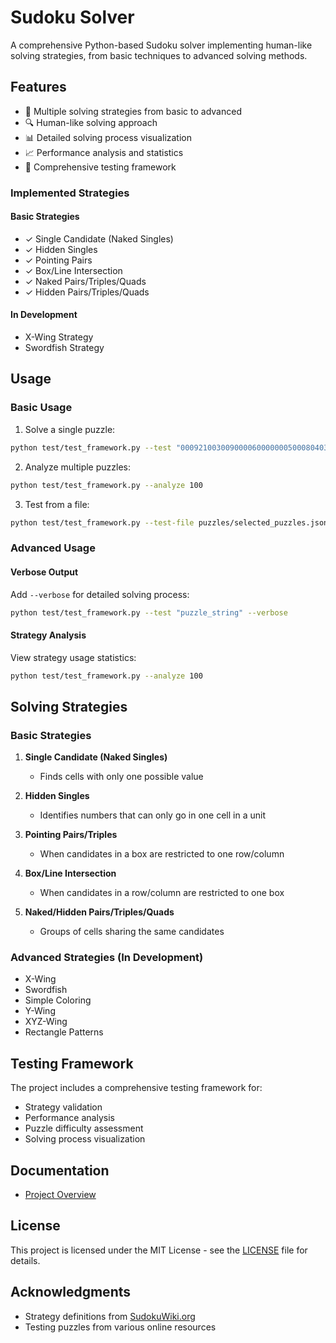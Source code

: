 # Sudoku Solver

A comprehensive Python-based Sudoku solver implementing human-like solving strategies, from basic techniques to advanced solving methods.

## Features

- 🧩 Multiple solving strategies from basic to advanced
- 🔍 Human-like solving approach
- 📊 Detailed solving process visualization
- 📈 Performance analysis and statistics
- 🧪 Comprehensive testing framework

### Implemented Strategies

#### Basic Strategies
- ✓ Single Candidate (Naked Singles)
- ✓ Hidden Singles
- ✓ Pointing Pairs
- ✓ Box/Line Intersection
- ✓ Naked Pairs/Triples/Quads
- ✓ Hidden Pairs/Triples/Quads

#### In Development
- X-Wing Strategy
- Swordfish Strategy

<!-- ## Installation

1. Clone the repository:
```bash
git clone https://github.com/yourusername/sudoku-solver.git
cd sudoku-solver
``` -->

## Usage

### Basic Usage

1. Solve a single puzzle:
```bash
python test/test_framework.py --test "000921003009000060000000500080403006007000800500700040003000000020000700800195000"
```

2. Analyze multiple puzzles:
```bash
python test/test_framework.py --analyze 100
```

3. Test from a file:
```bash
python test/test_framework.py --test-file puzzles/selected_puzzles.json
```

### Advanced Usage

#### Verbose Output
Add `--verbose` for detailed solving process:
```bash
python test/test_framework.py --test "puzzle_string" --verbose
```

#### Strategy Analysis
View strategy usage statistics:
```bash
python test/test_framework.py --analyze 100 
```


## Solving Strategies

### Basic Strategies
1. **Single Candidate (Naked Singles)**
   - Finds cells with only one possible value

2. **Hidden Singles**
   - Identifies numbers that can only go in one cell in a unit

3. **Pointing Pairs/Triples**
   - When candidates in a box are restricted to one row/column

4. **Box/Line Intersection**
   - When candidates in a row/column are restricted to one box

5. **Naked/Hidden Pairs/Triples/Quads**
   - Groups of cells sharing the same candidates

### Advanced Strategies (In Development)
- X-Wing
- Swordfish
- Simple Coloring
- Y-Wing
- XYZ-Wing
- Rectangle Patterns

## Testing Framework

The project includes a comprehensive testing framework for:
- Strategy validation
- Performance analysis
- Puzzle difficulty assessment
- Solving process visualization



## Documentation

- [Project Overview](documentation/project.md)

## License

This project is licensed under the MIT License - see the [LICENSE](LICENSE) file for details.

## Acknowledgments

- Strategy definitions from [SudokuWiki.org](https://www.sudokuwiki.org)
- Testing puzzles from various online resources

